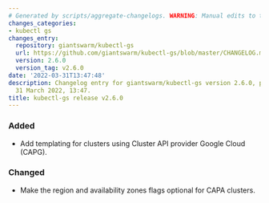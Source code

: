 ```yaml
---
# Generated by scripts/aggregate-changelogs. WARNING: Manual edits to this files will be overwritten.
changes_categories:
- kubectl gs
changes_entry:
  repository: giantswarm/kubectl-gs
  url: https://github.com/giantswarm/kubectl-gs/blob/master/CHANGELOG.md#260---2022-03-31
  version: 2.6.0
  version_tag: v2.6.0
date: '2022-03-31T13:47:48'
description: Changelog entry for giantswarm/kubectl-gs version 2.6.0, published on
  31 March 2022, 13:47.
title: kubectl-gs release v2.6.0
---
```


### Added
- Add templating for clusters using Cluster API provider Google Cloud (CAPG).
### Changed
- Make the region and availability zones flags optional for CAPA clusters.
